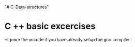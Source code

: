 "# C-Data-structures" 
# C ++ basic excercises 
*Ignore the vscode if you have already setup the gnu compiler
